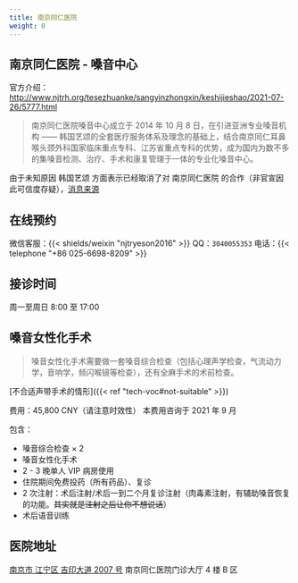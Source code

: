 ```yaml
---
title: 南京同仁医院
weight: 0
---
```


## 南京同仁医院 - 嗓音中心

官方介绍：<http://www.njtrh.org/tesezhuanke/sangyinzhongxin/keshijieshao/2021-07-26/5777.html>

> 南京同仁医院嗓音中心成立于 2014 年 10 月 8 日，在引进亚洲专业嗓音机构 —— 韩国艺颂的全套医疗服务体系及理念的基础上，结合南京同仁耳鼻喉头颈外科国家临床重点专科、江苏省重点专科的优势，成为国内为数不多的集嗓音检测、治疗、手术和康复管理于一体的专业化嗓音中心。

由于未知原因 韩国艺颂 方面表示已经取消了对 南京同仁医院 的合作（非官宣因此可信度存疑），[消息来源](yeson-canceled.jpg)

## 在线预约

微信客服：{{< shields/weixin "njtryeson2016" >}}
QQ：`3040055353`
电话：{{< telephone "+86 025-6698-8209" >}}

## 接诊时间

周一至周日 8:00 至 17:00

## 嗓音女性化手术

> 嗓音女性化手术需要做一套嗓音综合检查（包括心理声学检查，气流动力学，音响学，频闪喉镜等检查），还有全麻手术的术前检查。

[不合适声带手术的情形]({{< ref "tech-voc#not-suitable" >}})

费用：45,800 CNY（请注意时效性）
本费用咨询于 2021 年 9 月

包含：

- 嗓音综合检查 &times; 2
- 嗓音女性化手术
- 2 - 3 晚单人 VIP 病房使用
- 住院期间免费投药（所有药品）、复诊
- 2 次注射：术后注射/术后一到二个月复诊注射（肉毒素注射，有辅助嗓音恢复的功能。~~其实就是注射之后让你不想说话~~）
- 术后语音训练

## 医院地址

[南京市 江宁区 吉印大道 2007 号](https://amap.com/place/B00190AGM3)
南京同仁医院门诊大厅 4 楼 B 区
